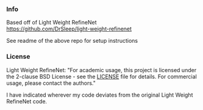 ### Info

Based off of Light Weight RefineNet  
https://github.com/DrSleep/light-weight-refinenet

See readme of the above repo for setup instructions

### License

Light Weight RefineNet: "For academic usage, this project is licensed under the 2-clause BSD License - see the [LICENSE](https://github.com/DrSleep/light-weight-refinenet/blob/master/LICENSE) file for details. For commercial usage, please contact the authors."

I have indicated wherever my code deviates from the original Light Weight RefineNet code.

